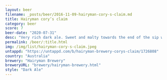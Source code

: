 ```yaml
---
layout: beer
filename: _posts/beer/2016-11-09-hairyman-cory-s-claim.md
title: Hairyman cory’s claim
category: beer
score: 7
beer-date: "2020-07-31"
desc: "Very rich dark ale. Sweet and malty towards the end of the sip with a bit of nuttiness"
permalink: /beer/:title.html
img: /img/list/hairyman-cory-s-claim.jpeg
untappd: "https://untappd.com/b/hairyman-brewery-corys-claim/1726808"
country: "Australia"
brewery: "Hairyman Brewery"
breweryURL: "brewery/hairyman-brewery.html"
style: "Dark Ale"
---
```

